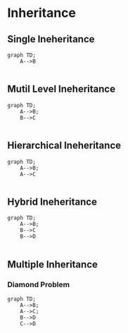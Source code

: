 # Inheritance

 ## Single Ineheritance

```mermaid
graph TD;
    A-->B
    
```

## Mutil Level Ineheritance

```mermaid
graph TD;
    A-->B;
    B-->C
    
```

## Hierarchical  Ineheritance

```mermaid
graph TD;
    A-->B;
    A-->C
    
```
## Hybrid  Ineheritance
```mermaid
graph TD;
    A-->B;
    B-->C
    B-->D
    
```
## Multiple Inheritance
### Diamond Problem
```mermaid
graph TD;
    A-->B;
    A-->C;
    B-->D
    C-->D
    
```


